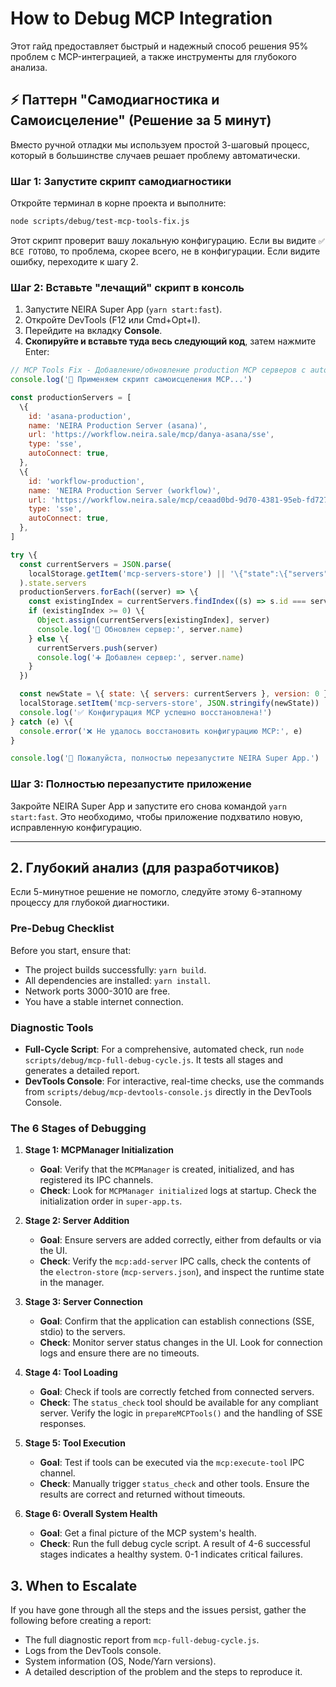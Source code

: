 # How to Debug MCP Integration

Этот гайд предоставляет быстрый и надежный способ решения 95% проблем с MCP-интеграцией, а также инструменты для глубокого анализа.

## ⚡ Паттерн "Самодиагностика и Самоисцеление" (Решение за 5 минут)

Вместо ручной отладки мы используем простой 3-шаговый процесс, который в большинстве случаев решает проблему автоматически.

### Шаг 1: Запустите скрипт самодиагностики

Откройте терминал в корне проекта и выполните:

```bash
node scripts/debug/test-mcp-tools-fix.js
```

Этот скрипт проверит вашу локальную конфигурацию. Если вы видите `✅ ВСЕ ГОТОВО`, то проблема, скорее всего, не в конфигурации. Если видите ошибку, переходите к шагу 2.

### Шаг 2: Вставьте "лечащий" скрипт в консоль

1. Запустите NEIRA Super App (`yarn start:fast`).
2. Откройте DevTools (F12 или Cmd+Opt+I).
3. Перейдите на вкладку **Console**.
4. **Скопируйте и вставьте туда весь следующий код**, затем нажмите Enter:

```javascript
// MCP Tools Fix - Добавление/обновление production MCP серверов с autoConnect
console.log('🔧 Применяем скрипт самоисцеления MCP...')

const productionServers = [
  \{
    id: 'asana-production',
    name: 'NEIRA Production Server (asana)',
    url: 'https://workflow.neira.sale/mcp/danya-asana/sse',
    type: 'sse',
    autoConnect: true,
  },
  \{
    id: 'workflow-production',
    name: 'NEIRA Production Server (workflow)',
    url: 'https://workflow.neira.sale/mcp/ceaad0bd-9d70-4381-95eb-fd7275735c3b/sse',
    type: 'sse',
    autoConnect: true,
  },
]

try \{
  const currentServers = JSON.parse(
    localStorage.getItem('mcp-servers-store') || '\{"state":\{"servers":[]}}',
  ).state.servers
  productionServers.forEach((server) => \{
    const existingIndex = currentServers.findIndex((s) => s.id === server.id)
    if (existingIndex >= 0) \{
      Object.assign(currentServers[existingIndex], server)
      console.log('🔄 Обновлен сервер:', server.name)
    } else \{
      currentServers.push(server)
      console.log('➕ Добавлен сервер:', server.name)
    }
  })

  const newState = \{ state: \{ servers: currentServers }, version: 0 }
  localStorage.setItem('mcp-servers-store', JSON.stringify(newState))
  console.log('✅ Конфигурация MCP успешно восстановлена!')
} catch (e) \{
  console.error('❌ Не удалось восстановить конфигурацию MCP:', e)
}

console.log('🔄 Пожалуйста, полностью перезапустите NEIRA Super App.')
```

### Шаг 3: Полностью перезапустите приложение

Закройте NEIRA Super App и запустите его снова командой `yarn start:fast`. Это необходимо, чтобы приложение подхватило новую, исправленную конфигурацию.

---

## 2. Глубокий анализ (для разработчиков)

Если 5-минутное решение не помогло, следуйте этому 6-этапному процессу для глубокой диагностики.

### Pre-Debug Checklist

Before you start, ensure that:

- The project builds successfully: `yarn build`.
- All dependencies are installed: `yarn install`.
- Network ports 3000-3010 are free.
- You have a stable internet connection.

### Diagnostic Tools

- **Full-Cycle Script**: For a comprehensive, automated check, run `node scripts/debug/mcp-full-debug-cycle.js`. It tests all stages and generates a detailed report.
- **DevTools Console**: For interactive, real-time checks, use the commands from `scripts/debug/mcp-devtools-console.js` directly in the DevTools Console.

### The 6 Stages of Debugging

1. **Stage 1: MCPManager Initialization**

    - **Goal**: Verify that the `MCPManager` is created, initialized, and has registered its IPC channels.
    - **Check**: Look for `MCPManager initialized` logs at startup. Check the initialization order in `super-app.ts`.

2. **Stage 2: Server Addition**

    - **Goal**: Ensure servers are added correctly, either from defaults or via the UI.
    - **Check**: Verify the `mcp:add-server` IPC calls, check the contents of the `electron-store` (`mcp-servers.json`), and inspect the runtime state in the manager.

3. **Stage 3: Server Connection**

    - **Goal**: Confirm that the application can establish connections (SSE, stdio) to the servers.
    - **Check**: Monitor server status changes in the UI. Look for connection logs and ensure there are no timeouts.

4. **Stage 4: Tool Loading**

    - **Goal**: Check if tools are correctly fetched from connected servers.
    - **Check**: The `status_check` tool should be available for any compliant server. Verify the logic in `prepareMCPTools()` and the handling of SSE responses.

5. **Stage 5: Tool Execution**

    - **Goal**: Test if tools can be executed via the `mcp:execute-tool` IPC channel.
    - **Check**: Manually trigger `status_check` and other tools. Ensure the results are correct and returned without timeouts.

6. **Stage 6: Overall System Health**
    - **Goal**: Get a final picture of the MCP system's health.
    - **Check**: Run the full debug cycle script. A result of 4-6 successful stages indicates a healthy system. 0-1 indicates critical failures.

## 3. When to Escalate

If you have gone through all the steps and the issues persist, gather the following before creating a report:

- The full diagnostic report from `mcp-full-debug-cycle.js`.
- Logs from the DevTools console.
- System information (OS, Node/Yarn versions).
- A detailed description of the problem and the steps to reproduce it.
